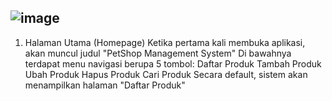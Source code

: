 ![image](https://github.com/user-attachments/assets/6c2f5779-ce2b-4139-9414-8fcb60f29f58)
---
1. Halaman Utama (Homepage)
Ketika pertama kali membuka aplikasi, akan muncul judul "PetShop Management System"
Di bawahnya terdapat menu navigasi berupa 5 tombol:
Daftar Produk
Tambah Produk
Ubah Produk
Hapus Produk
Cari Produk
Secara default, sistem akan menampilkan halaman "Daftar Produk"
